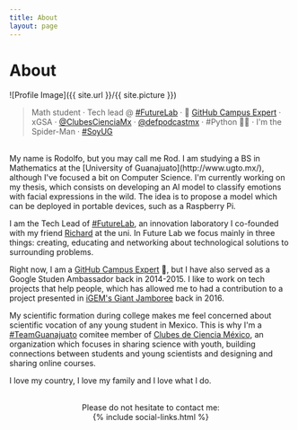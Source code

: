 ```yaml
---
title: About
layout: page
---
```


# About

![Profile Image]({{ site.url }}/{{ site.picture }})

> Math student · Tech lead @ [#FutureLab](https://www.facebook.com/f.lab.mx/) · 🚩 [GitHub Campus Expert](https://githubcampus.expert/RodolfoFerro/) · xGSA · [@ClubesCienciaMx](https://twitter.com/ClubesCienciaMx) · [@defpodcastmx](https://twitter.com/defpodcastmx) · #Python 💙🐍 · I'm the Spider-Man · [#SoyUG](https://twitter.com/UdeGuanajuato)

<br>
My name is Rodolfo, but you may call me Rod. I am studying a BS in Mathematics at the [University of Guanajuato](http://www.ugto.mx/), although I've focused a bit on Computer Science.  I'm currently working on my thesis, which consists on developing an AI model to classify emotions with facial expressions in the wild. The idea is to propose a model which can be deployed in portable devices, such as a Raspberry Pi.

I am the Tech Lead of [#FutureLab](https://www.facebook.com/f.lab.mx/), an innovation laboratory I co-founded with my friend [Richard](https://twitter.com/richard016) at the uni. In Future Lab we focus mainly in three things: creating, educating and networking about technological solutions to surrounding problems.

Right now, I am a [GitHub Campus Expert](https://githubcampus.expert/RodolfoFerro/) 🚩, but I have also served as a Google Studen Ambassador back in 2014-2015. I like to work on tech projects that help people, which has allowed me to had a contribution to a project presented in [iGEM's Giant Jamboree](http://2016.igem.org/Team:Guanajuato_Mx) back in 2016.

My scientific formation during college makes me feel concerned about scientific vocation of any young student in Mexico. This is why I'm a [#TeamGuanajuato](https://www.clubesdeciencia.mx/member/12/) comitee member of [Clubes de Ciencia México](https://www.clubesdeciencia.mx/), an organization which focuses in sharing science with youth, building connections between students and young scientists and designing and sharing online courses.

I love my country, I love my family and I love what I do.

<br>
<center>
Please do not hesitate to contact me: <br>
{% include social-links.html %}
</center>
